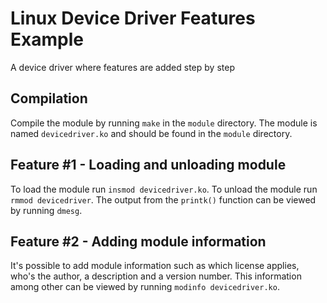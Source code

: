 # Linux Device Driver Features Example
A device driver where features are added step by step

## Compilation
Compile the module by running `make` in the `module` directory. The module is named `devicedriver.ko` and should be found in the `module` directory.

## Feature #1 - Loading and unloading module
To load the module run `insmod devicedriver.ko`. To unload the module run `rmmod devicedriver`. The output from the `printk()` function can be viewed by running `dmesg`.

## Feature #2 - Adding module information
It's possible to add module information such as which license applies, who's the author, a description and a version number. This information among other can be viewed by running `modinfo devicedriver.ko`.
